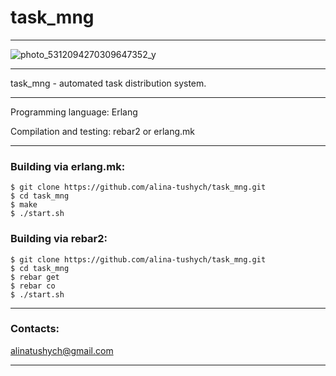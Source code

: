# task_mng

--------
![photo_5312094270309647352_y](https://user-images.githubusercontent.com/46717969/231493630-1093fc7d-5f01-4100-97fd-175842bc48ab.jpg)

--------
task_mng - automated task distribution system.

--------
Programming language: Erlang

Compilation and testing: rebar2 or erlang.mk

--------
### Building via erlang.mk:
```
$ git clone https://github.com/alina-tushych/task_mng.git
$ cd task_mng
$ make
$ ./start.sh
```
### Building via rebar2:
```
$ git clone https://github.com/alina-tushych/task_mng.git
$ cd task_mng
$ rebar get
$ rebar co
$ ./start.sh
```
--------
### Contacts:

alinatushych@gmail.com

--------
